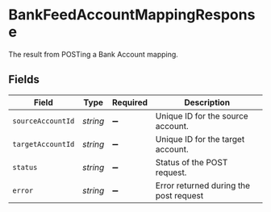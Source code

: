 # BankFeedAccountMappingResponse

The result from POSTing a Bank Account mapping.


## Fields

| Field                                  | Type                                   | Required                               | Description                            |
| -------------------------------------- | -------------------------------------- | -------------------------------------- | -------------------------------------- |
| `sourceAccountId`                      | *string*                               | :heavy_minus_sign:                     | Unique ID for the source account.      |
| `targetAccountId`                      | *string*                               | :heavy_minus_sign:                     | Unique ID for the target account.      |
| `status`                               | *string*                               | :heavy_minus_sign:                     | Status of the POST request.            |
| `error`                                | *string*                               | :heavy_minus_sign:                     | Error returned during the post request |